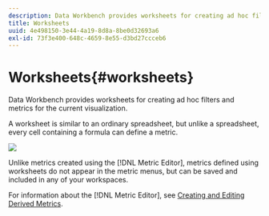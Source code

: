 ```yaml
---
description: Data Workbench provides worksheets for creating ad hoc filters and metrics for the current visualization.
title: Worksheets
uuid: 4e498150-3e44-4a19-8d8a-8be0d32693a6
exl-id: 73f3e400-648c-4659-8e55-d3bd27ccceb6
---
```

# Worksheets{#worksheets}

Data Workbench provides worksheets for creating ad hoc filters and metrics for the current visualization.

 A worksheet is similar to an ordinary spreadsheet, but unlike a spreadsheet, every cell containing a formula can define a metric.

![](assets/vis_Worksheet_TextAndFormula.png)

Unlike metrics created using the [!DNL Metric Editor], metrics defined using worksheets do not appear in the metric menus, but can be saved and included in any of your workspaces.

For information about the [!DNL Metric Editor], see [Creating and Editing Derived Metrics](../../../../home/c-get-started/c-admin-intrf/c-prof-mgr/c-drvd-mtrcs.md#concept-e41723b342a849309874b26232224a40).
